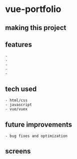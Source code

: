 # vue-portfolio



## making this project



## features
    - 
    - 
    - 
    - 
    - 

## tech used
    - html/css
    - javascript      
    - vue/vuex

## future improvements
    - bug fixes and optimization

## screens

 <div class="wrap">

  </div>
